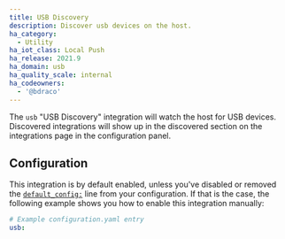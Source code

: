```yaml
---
title: USB Discovery
description: Discover usb devices on the host.
ha_category:
  - Utility
ha_iot_class: Local Push
ha_release: 2021.9
ha_domain: usb
ha_quality_scale: internal
ha_codeowners:
  - '@bdraco'
---
```


The `usb` "USB Discovery" integration will watch the host for USB devices. Discovered integrations will show up in the discovered section on the integrations page in the configuration panel.

## Configuration

This integration is by default enabled, unless you've disabled or removed the [`default_config:`](/integrations/default_config/) line from your configuration. If that is the case, the following example shows you how to enable this integration manually:

```yaml
# Example configuration.yaml entry
usb:
```
